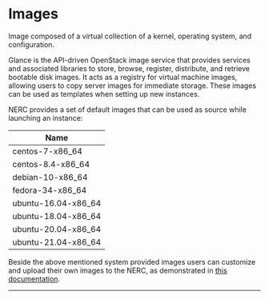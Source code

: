# Images

Image composed of a virtual collection of a kernel, operating system, and configuration.

Glance is the API-driven OpenStack image service that provides services and associated
libraries to store, browse, register, distribute, and retrieve bootable disk images.
It acts as a registry for virtual machine images, allowing users to copy server
images for immediate storage. These images can be used as templates when setting
up new instances.

NERC provides a set of default images that can be used as source while launching
an instance:

| Name                                  |
|---------------------------------------|
| centos-7-x86_64                       |
| centos-8.4-x86_64                     |
| debian-10-x86_64                      |
| fedora-34-x86_64                      |
| ubuntu-16.04-x86_64                   |
| ubuntu-18.04-x86_64                   |
| ubuntu-20.04-x86_64                   |
| ubuntu-21.04-x86_64                   |

Beside the above mentioned system provided images users can customize and upload
their own images to the NERC, as demonstrated in [this documentation](../advanced-openstack-topics/setting-up-your-own-images/how-to-build-windows-image.md).

---
